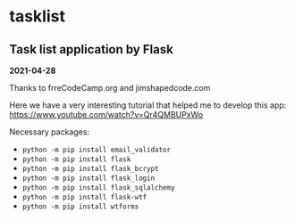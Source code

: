 # tasklist
## Task list application by Flask

**2021-04-28**


Thanks to frreCodeCamp.org and jimshapedcode.com

Here we have a very interesting tutorial that helped me to develop this app: https://www.youtube.com/watch?v=Qr4QMBUPxWo


Necessary packages:
  - `python -m pip install email_validator`
  - `python -m pip install flask`
  - `python -m pip install flask_bcrypt`
  - `python -m pip install flask_login`
  - `python -m pip install flask_sqlalchemy`
  - `python -m pip install flask-wtf`
  - `python -m pip install wtforms`

